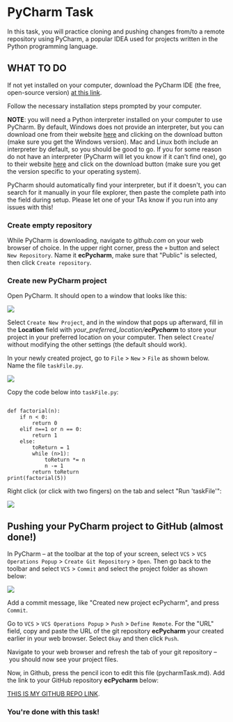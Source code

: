 # PyCharm Task

In this task, you will practice cloning and pushing changes from/to a remote repository using PyCharm, a popular IDEA used for projects written in the Python programming language.

## WHAT TO DO

If not yet installed on your computer, download the PyCharm IDE (the free, open-source version) [at this link](https://www.jetbrains.com/pycharm/download/). 

Follow the necessary installation steps prompted by your computer.

**NOTE**: you will need a Python interpreter installed on your computer to use PyCharm. By default, Windows does not provide an interpreter, but you can download one from their website [here](https://www.python.org/downloads/) and clicking on the download button (make sure you get the Windows version). Mac and Linux both include an interpreter by default, so you should be good to go. If you for some reason do not have an interpreter (PyCharm will let you know if it can't find one), go to their website [here](https://www.python.org/downloads/) and click on the download button (make sure you get the version specific to your operating system).

PyCharm should automatically find your interpreter, but if it doesn't, you can search for it manually in your file explorer, then paste the complete path into the field during setup. Please let one of your TAs know if you run into any issues with this!

### Create empty repository
While PyCharm is downloading, navigate to _github.com_ on your web browser of choice. In the upper right corner, press the `+` button and select `New Repository`. Name it **ecPycharm**, make sure that "Public" is selected, then click `Create repository`.

### Create new PyCharm project
Open PyCharm. It should open to a window that looks like this:

![](../images/welcome_screen.png)

Select `Create New Project`, and in the window that pops up afterward, fill in the **Location** field with _your\_preferred\_location/**ecPycharm**_ to store your project in your preferred location on your computer. Then select `Create`/ without modifying the other settings (the default should work).

In your newly created project, go to `File` > `New` > `File` as shown below. Name the file `taskFile.py`.

![](../images/new_file.png)

Copy the code below into `taskFile.py`:

```

def factorial(n):
    if n < 0:
        return 0
    elif n==1 or n == 0:
        return 1
    else:
        toReturn = 1
        while (n>1):
            toReturn *= n
            n -= 1
        return toReturn
print(factorial(5))

```

Right click (or click with two fingers) on the tab and select "Run 'taskFile'":

![](https://github.com/Purdue-CS193/EC-assignment/blob/readme-updates/images/run_file.png)

## Pushing your PyCharm project to GitHub (almost done!)

In PyCharm – at the toolbar at the top of your screen, select `VCS` > `VCS Operations Popup` > `Create Git Repository` > `Open`.  Then go back to the toolbar and select `VCS` > `Commit` and select the project folder as shown below:

![](../images/select_folder.png)

Add a commit message, like "Created new project ecPycharm", and press `Commit`.

Go to `VCS` > `VCS Operations Popup` > `Push` > `Define Remote`. For the "URL" field, copy and paste the URL of the git repository **ecPycharm** your created earlier in your web browser. Select `Okay` and then click `Push`.

Navigate to your web browser and refresh the tab of your git repository – you should now see your project files.

Now, in Github, press the pencil icon to edit this file (pycharmTask.md). Add the link to your GitHub repository **ecPycharm** below:

[THIS IS MY GITHUB REPO LINK](https://github.com/screws101/ecPycharm).

### You're done with this task!

